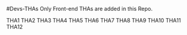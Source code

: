 #Devs-THAs
Only Front-end THAs are added in this Repo.

THA1
THA2
THA3
THA4
THA5
THA6
THA7
THA8
THA9
THA10
THA11
THA12
